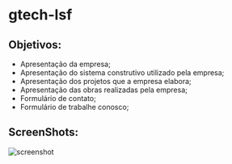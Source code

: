 # gtech-lsf

## Objetivos:

  - Apresentação da empresa;
  - Apresentação do sistema construtivo utilizado pela empresa;
  - Apresentação dos projetos que a empresa elabora;
  - Apresentação das obras realizadas pela empresa;
  - Formulário de contato;
  - Formulário de trabalhe conosco;

## ScreenShots:

![screenshot](https://user-images.githubusercontent.com/115817581/201959595-36edfb3a-eb55-4a9b-8558-8a45bf640a85.png)

